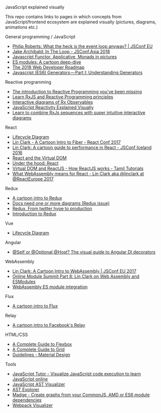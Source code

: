 JavaScript explained visually

This repo contains links to pages in which concepts from JavaScript/frontend ecosystem are explained visually (pictures, diagrams, animations etc.)


General programming / JavaScript 
* [Philip Roberts: What the heck is the event loop anyway? | JSConf EU](https://www.youtube.com/watch?v=8aGhZQkoFbQ)
* [Jake Archibald: In The Loop - JSConf.Asia 2018](https://www.youtube.com/watch?v=cCOL7MC4Pl0)
* [Javascript Functor, Applicative, Monads in pictures](https://medium.com/@tzehsiang/javascript-functor-applicative-monads-in-pictures-b567c6415221)
* [ES modules: A cartoon deep-dive](https://hacks.mozilla.org/2018/03/es-modules-a-cartoon-deep-dive/)
* [The 2018 Web Developer Roadmap](https://codeburst.io/the-2018-web-developer-roadmap-826b1b806e8d)
* [Javascript (ES6) Generators — Part I: Understanding Generators](https://medium.com/@hidace/javascript-es6-generators-part-i-understanding-generators-93dea22bf1b)

Reactive programming
* [The introduction to Reactive Programming you've been missing](https://gist.github.com/staltz/868e7e9bc2a7b8c1f754)
* [Learn RxJS and Reactive Programming principles](https://reactive.how/)
* [Interactive diagrams of Rx Observables](http://rxmarbles.com/)
* [JavaScript Reactivity Explained Visually](https://www.youtube.com/watch?v=7Cjb7Xj8fEI)
* [Learn to combine RxJs sequences with super intuitive interactive diagrams](https://blog.angularindepth.com/learn-to-combine-rxjs-sequences-with-super-intuitive-interactive-diagrams-20fce8e6511)

React
* [Lifecycle Diagram](http://projects.wojtekmaj.pl/react-lifecycle-methods-diagram/)
* [Lin Clark - A Cartoon Intro to Fiber - React Conf 2017](https://www.youtube.com/watch?v=ZCuYPiUIONs)
* [Lin Clark: A cartoon guide to performance in React - JSConf Iceland 2016](https://www.youtube.com/watch?v=NGxVLnJKhP8)
* [React and the Virtual DOM](https://www.youtube.com/watch?v=BYbgopx44vo)
* [Under the hood: React](https://bogdan-lyashenko.github.io/Under-the-hood-ReactJS/)
* [Virtual DOM and ReactJS - How ReactJS works - Tamil Tutorials](https://www.youtube.com/watch?v=S-m8axqtUDE)
* [What WebAssembly means for React - Lin Clark aka @linclark at @ReactEurope 2017](https://www.youtube.com/watch?v=3GHJ4cbxsVQ)

Redux
* [A cartoon intro to Redux](https://code-cartoons.com/a-cartoon-intro-to-redux-3afb775501a6)
* [Docs need one or more diagrams (Redux issue)](https://github.com/reduxjs/redux/issues/653#issuecomment-216844781)
* [Redux. From twitter hype to production](http://slides.com/jenyaterpil/redux-from-twitter-hype-to-production#/23)
* [Introduction to Redux](https://www.youtube.com/watch?v=ky4CzcSt2tQ)

Vue
* [Lifecycle Diagram](https://vuejs.org/v2/guide/instance.html#Lifecycle-Diagram)

Angular
* [@Self or @Optional @Host? The visual guide to Angular DI decorators](https://medium.com/frontend-coach/self-or-optional-host-the-visual-guide-to-angular-di-decorators-73fbbb5c8658)

WebAssembly
* [Lin Clark: A Cartoon Intro to WebAssembly | JSConf EU 2017](https://www.youtube.com/watch?v=HktWin_LPf4)
* [Online Module Summit Part 8: Lin Clark on Web Assembly and ESModules](https://www.youtube.com/watch?v=cKRg6H5_aRE)
* [WebAssembly ES module integration](https://www.youtube.com/watch?v=qR_b5gajwug)

Flux
* [A cartoon intro to Flux](https://code-cartoons.com/a-cartoon-guide-to-flux-6157355ab207)

Relay
* [A cartoon intro to Facebook's Relay](https://code-cartoons.com/a-cartoon-intro-to-facebook-s-relay-part-1-3ec1a127bca5)

HTML/CSS
* [A Complete Guide to Flexbox](https://css-tricks.com/snippets/css/a-guide-to-flexbox/)
* [A Complete Guide to Grid](https://css-tricks.com/snippets/css/complete-guide-grid/)
* [Guidelines - Material Design](https://material.io/design/guidelines-overview/)

Tools
* [JavaScript Tutor - Visualize JavaScript code execution to learn JavaScript online](http://www.pythontutor.com/javascript.html#mode=edit) 
* [JavaScript AST Visualizer](http://resources.jointjs.com/demos/javascript-ast)
* [AST Explorer](https://astexplorer.net/)
* [Madge - Create graphs from your CommonJS, AMD or ES6 module dependencies](https://github.com/pahen/madge)
* [Webpack Visualizer](https://chrisbateman.github.io/webpack-visualizer/)
